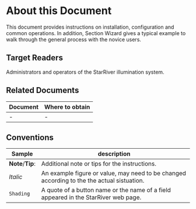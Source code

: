 # About this Document

This document provides instructions on installation, configuration and common operations. In addition, Section Wizard gives a typical example to walk through the general process with the novice users.

## Target Readers

Administrators and operators of the StarRiver illumination system.

## Related Documents

| Document | Where to obtain |
| -------- | --------------- |
| -        | -               |

## Conventions

| Sample            | description                              |
| ----------------- | ---------------------------------------- |
| **Note**/**Tip**: | Additional note or tips for the instructions. |
| *Italic*          | An example figure or value, may need to be changed according to the the actual sistuation. |
| `Shading`         | A quote of a button name or the name of a field appeared in the StarRiver web page. |



